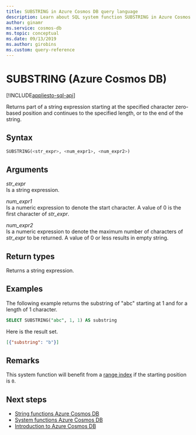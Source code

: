 ```yaml
---
title: SUBSTRING in Azure Cosmos DB query language
description: Learn about SQL system function SUBSTRING in Azure Cosmos DB.
author: ginamr
ms.service: cosmos-db
ms.topic: conceptual
ms.date: 09/13/2019
ms.author: girobins
ms.custom: query-reference
---
```

# SUBSTRING (Azure Cosmos DB)
[!INCLUDE[appliesto-sql-api](includes/appliesto-sql-api.md)]

 Returns part of a string expression starting at the specified character zero-based position and continues to the specified length, or to the end of the string.  
  
## Syntax
  
```sql
SUBSTRING(<str_expr>, <num_expr1>, <num_expr2>)  
```  
  
## Arguments
  
*str_expr*  
   Is a string expression.
  
*num_expr1*  
   Is a numeric expression to denote the start character. A value of 0 is the first character of *str_expr*.
  
*num_expr2*  
   Is a numeric expression to denote the maximum number of characters of *str_expr* to be returned. A value of 0 or less results in empty string.

## Return types
  
  Returns a string expression.  
  
## Examples
  
  The following example returns the substring of "abc" starting at 1 and for a length of 1 character.  
  
```sql
SELECT SUBSTRING("abc", 1, 1) AS substring  
```  
  
 Here is the result set.  
  
```json
[{"substring": "b"}]  
```

## Remarks

This system function will benefit from a [range index](index-policy.md#includeexclude-strategy) if the starting position is `0`.

## Next steps

- [String functions Azure Cosmos DB](sql-query-string-functions.md)
- [System functions Azure Cosmos DB](sql-query-system-functions.md)
- [Introduction to Azure Cosmos DB](introduction.md)
